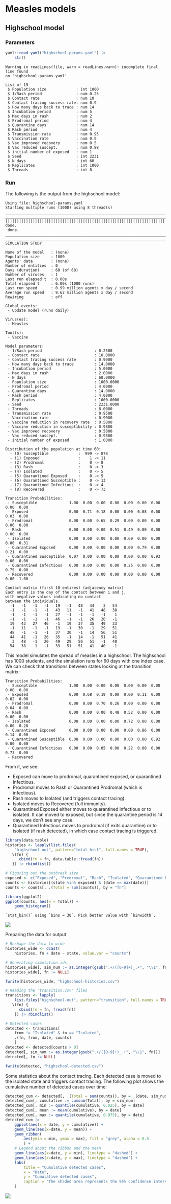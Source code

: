 # Measles models


## Highschool model

### Parameters

``` r
yaml::read_yaml("highschool-params.yaml") |>
    str()
```

    Warning in readLines(file, warn = readLines.warn): incomplete final line found
    on 'highschool-params.yaml'

    List of 19
     $ Population size             : int 1000
     $ 1/Rash period               : num 0.25
     $ Contact rate                : num 10
     $ Contact tracing success rate: num 0.9
     $ How many days back to trace : num 14
     $ Incubation period           : num 5
     $ Max days in rash            : num 2
     $ Prodromal period            : num 4
     $ Quarantine days             : num 14
     $ Rash period                 : num 4
     $ Transmission rate           : num 0.95
     $ Vaccination rate            : num 0.9
     $ Vax improved recovery       : num 0.5
     $ Vax reduced suscept.        : num 0.98
     $ initial number of exposed   : num 1
     $ Seed                        : int 2231
     $ N days                      : int 60
     $ Replicates                  : int 1000
     $ Threads                     : int 8

### Run

The following is the output from the highschool model:

    Using file: highschool-params.yaml
    Starting multiple runs (1000) using 8 thread(s)
    _________________________________________________________________________
    _________________________________________________________________________
    ||||||||||||||||||||||||||||||||||||||||||||||||||||||||||||||||||||||||| done.
     done.
    ________________________________________________________________________________
    ________________________________________________________________________________
    SIMULATION STUDY

    Name of the model   : (none)
    Population size     : 1000
    Agents' data        : (none)
    Number of entities  : 0
    Days (duration)     : 60 (of 60)
    Number of viruses   : 1
    Last run elapsed t  : 0.00s
    Total elapsed t     : 6.00s (1000 runs)
    Last run speed      : 0.99 million agents x day / second
    Average run speed   : 9.62 million agents x day / second
    Rewiring            : off

    Global events:
     - Update model (runs daily)

    Virus(es):
     - Measles

    Tool(s):
     - Vaccine

    Model parameters:
     - 1/Rash period                       : 0.2500
     - Contact rate                        : 10.0000
     - Contact tracing success rate        : 0.9000
     - How many days back to trace         : 14.0000
     - Incubation period                   : 5.0000
     - Max days in rash                    : 2.0000
     - N days                              : 60.0000
     - Population size                     : 1000.0000
     - Prodromal period                    : 4.0000
     - Quarantine days                     : 14.0000
     - Rash period                         : 4.0000
     - Replicates                          : 1000.0000
     - Seed                                : 2231.0000
     - Threads                             : 8.0000
     - Transmission rate                   : 0.9500
     - Vaccination rate                    : 0.9000
     - Vaccine reduction in recovery rate  : 0.5000
     - Vaccine reduction in susceptibility : 0.9800
     - Vax improved recovery               : 0.5000
     - Vax reduced suscept.                : 0.9800
     - initial number of exposed           : 1.0000

    Distribution of the population at time 60:
      - (0) Susceptible             :  999 -> 878
      - (1) Exposed                 :    1 -> 11
      - (2) Prodromal               :    0 -> 8
      - (3) Rash                    :    0 -> 3
      - (4) Isolated                :    0 -> 5
      - (5) Quarantined Exposed     :    0 -> 5
      - (6) Quarantined Susceptible :    0 -> 13
      - (7) Quarantined Infectious  :    0 -> 4
      - (8) Recovered               :    0 -> 73

    Transition Probabilities:
     - Susceptible              1.00  0.00  0.00  0.00  0.00  0.00  0.00  0.00  0.00
     - Exposed                  0.00  0.71  0.18  0.00  0.00  0.08  0.00  0.03  0.00
     - Prodromal                0.00  0.00  0.65  0.29  0.00  0.00  0.00  0.06  0.00
     - Rash                     0.00  0.00  0.00  0.51  0.49  0.00  0.00  0.00  0.00
     - Isolated                 0.00  0.00  0.00  0.00  0.69  0.00  0.00  0.00  0.31
     - Quarantined Exposed      0.00  0.00  0.00  0.00  0.00  0.79  0.00  0.21  0.00
     - Quarantined Susceptible  0.07  0.00  0.00  0.00  0.00  0.00  0.93  0.00  0.00
     - Quarantined Infectious   0.00  0.00  0.00  0.00  0.25  0.00  0.00  0.75  0.00
     - Recovered                0.00  0.00  0.00  0.00  0.00  0.00  0.00  0.00  1.00

    Contact matrix (first 10 entires) (adjacency matrix)
    Each entry is the day of the contact between i and j, 
    with negative values indicating no contact 
    between the individuals.
      -1   -1   -1   -1   19   -1   48   44    3   54 
      -1   -1   -1   -1   43   11   -1   41   48   38 
      -1   -1   -1   -1   27   -1   -1   -1   -1    1 
      -1   -1   -1   -1   46   -1   -1   26   20   -1 
      19   43   27   46   -1   19   37   35   49   33 
      -1   11   -1   -1   19   -1   30   -1   29   51 
      48   -1   -1   -1   37   30   -1   14   56   51 
      44   41   -1   26   35   -1   14   -1   51   41 
       3   48   -1   20   49   29   56   51   -1   40 
      54   38    1   -1   33   51   51   41   40   -1 

This model simulates the spread of measles in a highschool. The
highschool has 1000 students, and the simulation runs for 60 days with
one index case. We can check that transitions between states looking at
the transition matrix:

    Transition Probabilities:
     - Susceptible              1.00  0.00  0.00  0.00  0.00  0.00  0.00  0.00  0.00
     - Exposed                  0.00  0.68  0.19  0.00  0.00  0.11  0.00  0.02  0.00
     - Prodromal                0.00  0.00  0.70  0.26  0.00  0.00  0.00  0.04  0.00
     - Rash                     0.00  0.00  0.00  0.48  0.52  0.00  0.00  0.00  0.00
     - Isolated                 0.00  0.00  0.00  0.00  0.72  0.00  0.00  0.00  0.28
     - Quarantined Exposed      0.00  0.00  0.00  0.00  0.00  0.86  0.00  0.14  0.00
     - Quarantined Susceptible  0.08  0.00  0.00  0.00  0.00  0.00  0.92  0.00  0.00
     - Quarantined Infectious   0.00  0.00  0.05  0.00  0.22  0.00  0.00  0.73  0.00
     - Recovered  

From it, we see:

- Exposed can move to prodromal, quarantined exposed, or quarantined
  infectious.
- Prodromal moves to Rash or Quarantined Prodromal (which is
  infectious).
- Rash moves to Isolated (and triggers contact tracing).
- Isolated moves to Recovered (full immunity).
- Quarantined Exposed either moves to quarantined infectious or to
  isolated. It can moved to exposed, but since the quarantine period is
  14 days, we don’t see any case.
- Quarantined Infectious moves to prodromal (if exits quarantine) or to
  isolated (if rash detected), in which case contact tracing is
  triggered.

``` r
library(data.table)
histories <- lapply(list.files(
    "highschool-out", pattern="total_hist", full.names = TRUE),
   \(fn) {
      cbind(fn = fn, data.table::fread(fn))
   }) |> rbindlist()

# Figuring out the outbreak size
exposed <- c("Exposed", "Predromal", "Rash", "Isolated", "Quarantined Exposed", "Quarantined Susceptible", "Recovered")
counts <- histories[(state %in% exposed) & (date == max(date))]
counts <- counts[, .(Total = sum(counts)), by = "fn"]

library(ggplot2)
ggplot(counts, aes(x = Total)) +
    geom_histogram()
```

    `stat_bin()` using `bins = 30`. Pick better value with `binwidth`.

![](README_files/figure-commonmark/reading-history-1.png)

Preparing the data for output

``` r
# Reshape the data to wide
histories_wide <- dcast(
    histories, fn + date ~ state, value.var = "counts")

# Generating simulation ids
histories_wide[, sim_num := as.integer(gsub(".+/([0-9]+)_.+", "\\1", fn))]
histories_wide[, fn := NULL]

fwrite(histories_wide, "highschool-histories.csv")

# Reading the 'transition.csv' files
transitions <- lapply(
    list.files("highschool-out", pattern="transition", full.names = TRUE),
   \(fn) {
      cbind(fn = fn, fread(fn))
    }) |> rbindlist()

# Detected cases
detected <- transitions[
    from != "Isolated" & to == "Isolated",
    .(fn, from, date, counts)
    ]
detected <- detected[counts > 0]
detected[, sim_num := as.integer(gsub(".+/([0-9]+)_.+", "\\1", fn))]
detected[, fn := NULL]

fwrite(detected, "highschool-detected.csv")
```

Some statistics about the contact tracing. Each detected case is moved
to the isolated state and triggers contact tracing. The following plot
shows the cumulative number of detected cases over time:

``` r
detected_cum <- detected[, .(Total = sum(counts)), by = .(date, sim_num )] 
detected_cum[, cumulative := cumsum(Total), by = sim_num]
detected_cum[, min := quantile(cumulative, 0.025), by = date]
detected_cum[, mean := mean(cumulative), by = date]
detected_cum[, max := quantile(cumulative, 0.975), by = date]
detected_cum |> 
    ggplot(aes(x = date, y = cumulative)) +
    geom_line(aes(x=date, y = mean)) +
    geom_ribbon(
        aes(ymin = min, ymax = max), fill = "grey", alpha = 0.5
        ) +
    # Legend about the ribbon and the mean
    geom_line(aes(x=date, y = min), linetype = "dashed") +
    geom_line(aes(x=date, y = max), linetype = "dashed") +
    labs(
        title = "Cumulative detected cases",
        x = "Date",
        y = "Cumulative detected cases",
        caption = "The shaded area represents the 95% confidence interval"
    )
```

![](README_files/figure-commonmark/contact-tracing-1.png)
